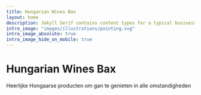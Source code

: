 ```yaml
---
title: Hungarian Wines Bax
layout: home
description: Jekyll Serif contains content types for a typical business website. The theme is fully responsive, blazing fast and artfully illustrated.
intro_image: "images/illustrations/pointing.svg"
intro_image_absolute: true
intro_image_hide_on_mobile: true
---
```


# Hungarian Wines Bax

Heerlijke Hongaarse producten om gan te genieten in alle omstandigheden
